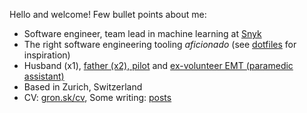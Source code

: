 Hello and welcome! Few bullet points about me:
- Software engineer, team lead in machine learning at [Snyk](https://snyk.io)
- The right software engineering tooling *aficionado*  (see [dotfiles](https://github.com/agronskiy/dotfiles) for inspiration)
- Husband (x1), [father (x2), pilot](https://user-images.githubusercontent.com/9802715/217211700-2d2112fb-ff70-4ca8-9c8e-1913d2e4965c.png) and [ex-volunteer EMT (paramedic assistant)](https://user-images.githubusercontent.com/9802715/217211689-75ad7168-d968-45be-877d-fd48fdb27003.png)
- Based in Zurich, Switzerland
- CV: [gron.sk/cv](gron.sk/cv), Some writing: [posts](https://gronskiy.com/posts)
